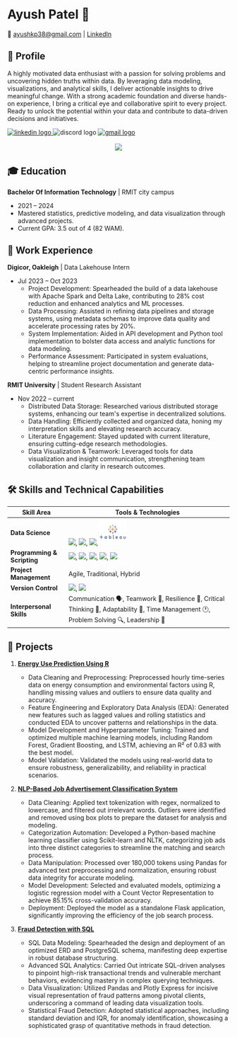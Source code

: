 # Ayush Patel 👋

📧 [ayushkp38@gmail.com](mailto:ayushkp38@gmail.com) | [LinkedIn](https://linkedin.com/in/ayushkpatel)

## 📜 Profile

A highly motivated data enthusiast with a passion for solving problems and uncovering hidden truths within data. By leveraging data modeling, visualizations, and analytical skills, I deliver actionable insights to drive meaningful change. With a strong academic foundation and diverse hands-on experience, I bring a critical eye and collaborative spirit to every project. Ready to unlock the potential within your data and contribute to data-driven decisions and initiatives.


<div align="left">
  <a href="https://www.linkedin.com/in/ayushkpatel/" target="_blank">
    <img src="https://raw.githubusercontent.com/maurodesouza/profile-readme-generator/master/src/assets/icons/social/linkedin/default.svg" width="52" height="40" alt="linkedin logo"  />
  </a>
  <img src="https://raw.githubusercontent.com/maurodesouza/profile-readme-generator/master/src/assets/icons/social/discord/default.svg" width="52" height="40" alt="discord logo"  />
  <a href="ayushpatel221002@gmail.com" target="_blank">
    <img src="https://raw.githubusercontent.com/maurodesouza/profile-readme-generator/master/src/assets/icons/social/gmail/default.svg" width="52" height="40" alt="gmail logo"  />
  </a>
</div>

<br clear="both">

<div align="center">
  <img height="350" src="https://nodusanalytics.com/wp-content/uploads/2021/03/bi-dashboard-for-website.gif"  />
</div>


## 🎓 Education

**Bachelor Of Information Technology** | RMIT city campus
- 2021 – 2024
- Mastered statistics, predictive modeling, and data visualization through advanced projects.
- Current GPA: 3.5 out of 4 (82 WAM).

## 💼 Work Experience

**Digicor, Oakleigh** | Data Lakehouse Intern
- Jul 2023 – Oct 2023
  - Project Development: Spearheaded the build of a data lakehouse with Apache Spark and Delta Lake, contributing to 28% cost reduction and enhanced analytics and ML processes.
  - Data Processing: Assisted in refining data pipelines and storage systems, using metadata schemas to improve data quality and accelerate processing rates by 20%.
  - System Implementation: Aided in API development and Python tool implementation to bolster data access and analytic functions for data modeling.
  - Performance Assessment: Participated in system evaluations, helping to streamline project documentation and generate data-centric performance insights.

**RMIT University** | Student Research Assistant
- Nov 2022 – current
  - Distributed Data Storage: Researched various distributed storage systems, enhancing our team's expertise in decentralized solutions.
  - Data Handling: Efficiently collected and organized data, honing my interpretation skills and elevating research accuracy.
  - Literature Engagement: Stayed updated with current literature, ensuring cutting-edge research methodologies.
  - Data Visualization & Teamwork: Leveraged tools for data visualization and insight communication, strengthening team collaboration and clarity in research outcomes.

## 🛠️ Skills and Technical Capabilities

| **Skill Area**           | **Tools & Technologies**                   |
|--------------------------|--------------------------------------------|
| **Data Science**         | <img src="https://cdn.freebiesupply.com/logos/large/2x/python-5-logo-png-transparent.png" width="60">, <img src="https://www.r-project.org/logo/Rlogo.png" width="60">, <img src="https://w7.pngwing.com/pngs/170/924/png-transparent-microsoft-sql-server-microsoft-azure-sql-database-microsoft-text-logo-microsoft-azure.png" width="60">, <img src="img/62e14245eb4d9a9dc054c181 (1).png" width="60"> |
| **Programming & Scripting** | <img src="https://cdn.freebiesupply.com/logos/large/2x/python-5-logo-png-transparent.png" width="60">, <img src="https://static.vecteezy.com/system/resources/previews/022/101/050/original/java-logo-transparent-free-png.png" width="60">, <img src="https://www.freepnglogos.com/uploads/javascript-png/javascript-logo-transparent-logo-javascript-images-3.png" width="60">, <img src="https://cdn.worldvectorlogo.com/logos/bash-1.svg" width="60">, <img src="https://e1.pngegg.com/pngimages/64/313/png-clipart-simply-styled-icon-set-731-icons-free-powershell-white-and-blue-logo-illustration-thumbnail.png" width="60"> |
| **Project Management**   | Agile, Traditional, Hybrid                  |
| **Version Control**      | <img src="https://git-scm.com/images/logos/downloads/Git-Logo-2Color.png" width="60">, <img src="https://cloudogu.com/images/blog/2013/04/mercurial-logo.png" width="60"> |
| **Interpersonal Skills** | Communication 🗣️, Teamwork 🤝, Resilience 💪, Critical Thinking 🧠, Adaptability 🌿, Time Management 🕐, Problem Solving 🔍, Leadership 👑 |

## 📁 Projects

1. **[Energy Use Prediction Using R](https://github.com/ayushpatel2002/Energy-Use-Prediction-with-R)**
   - Data Cleaning and Preprocessing: Preprocessed hourly time-series data on energy consumption and environmental factors using R, handling missing values and outliers to ensure data quality and accuracy.
   - Feature Engineering and Exploratory Data Analysis (EDA): Generated new features such as lagged values and rolling statistics and conducted EDA to uncover patterns and relationships in the data.
   - Model Development and Hyperparameter Tuning: Trained and optimized multiple machine learning models, including Random Forest, Gradient Boosting, and LSTM, achieving an R² of 0.83 with the best model.
   - Model Validation: Validated the models using real-world data to ensure robustness, generalizability, and reliability in practical scenarios.

2. **[NLP-Based Job Advertisement Classification System](https://github.com/ayushpatel2002/Flask-JobSeeker-with-NLP)**
   - Data Cleaning: Applied text tokenization with regex, normalized to lowercase, and filtered out irrelevant words. Outliers were identified and removed using box plots to prepare the dataset for analysis and modeling.
   - Categorization Automation: Developed a Python-based machine learning classifier using Scikit-learn and NLTK, categorizing job ads into three distinct categories to streamline the matching and search process.
   - Data Manipulation: Processed over 180,000 tokens using Pandas for advanced text preprocessing and normalization, ensuring robust data integrity for accurate modeling.
   - Model Development: Selected and evaluated models, optimizing a logistic regression model with a Count Vector Representation to achieve 85.15% cross-validation accuracy.
   - Deployment: Deployed the model as a standalone Flask application, significantly improving the efficiency of the job search process.

3. **[Fraud Detection with SQL](https://github.com/ayushpatel2002/FraudDetectionWithSQL)**
   - SQL Data Modeling: Spearheaded the design and deployment of an optimized ERD and PostgreSQL schema, manifesting deep expertise in robust database structuring.
   - Advanced SQL Analytics: Carried Out intricate SQL-driven analyses to pinpoint high-risk transactional trends and vulnerable merchant behaviors, evidencing mastery in complex querying techniques.
   - Data Visualization: Utilized Pandas and Plotly Express for incisive visual representation of fraud patterns among pivotal clients, underscoring a command of leading data visualization tools.
   - Statistical Fraud Detection: Adopted statistical approaches, including standard deviation and IQR, for anomaly identification, showcasing a sophisticated grasp of quantitative methods in fraud detection.
